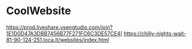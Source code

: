 # CoolWebsite
https://prod.liveshare.vsengtudio.com/join?1E1D0D47A3DBB7456B77F271FC6C3DE57CE4[
https://chilly-nights-wait-81-90-124-251.loca.lt/websites/index.html
